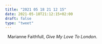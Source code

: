 ```yaml
---
title: "2021 05 18 21 12 15"
date: 2021-05-18T21:12:15+02:00
draft: false
type: "tweet"
---
```

<a href="https://music.apple.com/us/album/give-my-love-to-london/1005312879" class="iconfont icon-music" title="rss"></a> &nbsp; Marianne Faithfull, *Give My Love To London*.
